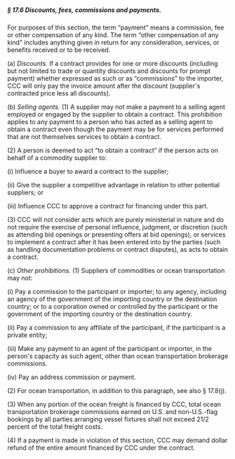 ##### § 17.6 Discounts, fees, commissions and payments. #####

For purposes of this section, the term “payment” means a commission, fee or other compensation of any kind. The term “other compensation of any kind” includes anything given in return for any consideration, services, or benefits received or to be received.

(a) *Discounts.* If a contract provides for one or more discounts (including but not limited to trade or quantity discounts and discounts for prompt payment) whether expressed as such or as “commissions” to the importer, CCC will only pay the invoice amount after the discount (supplier's contracted price less all discounts).

(b) *Selling agents.* (1) A supplier may not make a payment to a selling agent employed or engaged by the supplier to obtain a contract. This prohibition applies to any payment to a person who has acted as a selling agent to obtain a contract even though the payment may be for services performed that are not themselves services to obtain a contract.

(2) A person is deemed to act “to obtain a contract” if the person acts on behalf of a commodity supplier to:

(i) Influence a buyer to award a contract to the supplier;

(ii) Give the supplier a competitive advantage in relation to other potential suppliers; or

(iii) Influence CCC to approve a contract for financing under this part.

(3) CCC will not consider acts which are purely ministerial in nature and do not require the exercise of personal influence, judgment, or discretion (such as attending bid openings or presenting offers at bid openings), or services to implement a contract after it has been entered into by the parties (such as handling documentation problems or contract disputes), as acts to obtain a contract.

(c) *Other prohibitions.* (1) Suppliers of commodities or ocean transportation may not:

(i) Pay a commission to the participant or importer; to any agency, including an agency of the government of the importing country or the destination country; or to a corporation owned or controlled by the participant or the government of the importing country or the destination country.

(ii) Pay a commission to any affiliate of the participant, if the participant is a private entity;

(iii) Make any payment to an agent of the participant or importer, in the person's capacity as such agent, other than ocean transportation brokerage commissions.

(iv) Pay an address commission or payment.

(2) For ocean transportation, in addition to this paragraph, see also § 17.8(j).

(3) When any portion of the ocean freight is financed by CCC, total ocean transportation brokerage commissions earned on U.S. and non-U.S.-flag bookings by all parties arranging vessel fixtures shall not exceed 21/2 percent of the total freight costs.

(4) If a payment is made in violation of this section, CCC may demand dollar refund of the entire amount financed by CCC under the contract.
